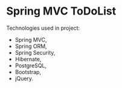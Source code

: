 # Spring MVC ToDoList
Technologies used in project:
* Spring MVC,
* Spring ORM,
* Spring Security,
* Hibernate,
* PostgreSQL,
* Bootstrap,
* jQuery.
